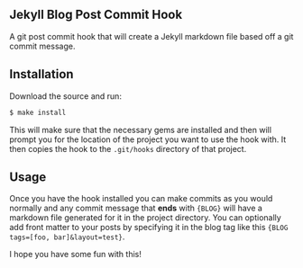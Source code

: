Jekyll Blog Post Commit Hook
----------------------------

A git post commit hook that will create a Jekyll markdown file based off a git commit message.

Installation
------------

Download the source and run:
```sh
$ make install
```

This will make sure that the necessary gems are installed and then will prompt you for the location of the project you want to use the hook with. It then copies the hook to the `.git/hooks` directory of that project.

Usage
-----

Once you have the hook installed you can make commits as you would normally and any commit message that **ends** with `{BLOG}` will have a markdown file generated for it in the project directory. You can optionally add front matter to your posts by specifying it in the blog tag like this `{BLOG tags=[foo, bar]&layout=test}`.

I hope you have some fun with this!
